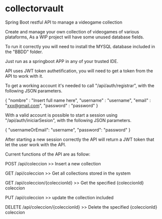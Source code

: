 # collectorvault
Spring Boot restful API to manage a videogame collection

Create and manage your own collection of videogames of various plataforms, As a WIP project will have some unused database fields.

To run it correctly you will need to install the MYSQL database included in the "BBDD" folder.

Just run as a springboot APP in any of your trusted IDE.

API uses JWT token authetification, you will need to get a token from the API to work with it.

To get a working account it's needed to call "/api/auth/registrar", with the following JSON parameters.

{
    "nombre" : "Insert full name here",
    "username" : "username",
    "email" : "xxx@gmail.com",
    "password" : "password"
}

With a valid account is possible to start a session using "/api/auth/iniciarSesion", with the following JSON parameters.

{
    "usernameOrEmail": "username",
    "password": "password"
}

After starting a new session correctly the API will return a JWT token that let the user work with the API.

Current functions of the API are as follow:

POST /api/coleccion >> Insert a new collection

GET /api/coleccion >> Get all collections stored in the system

GET /api/coleccion/{coleccionId} >> Get the specified {coleccionId} coleccion

PUT /api/coleccion >> update the collection included 

DELETE /api/coleccion/{coleccionId} >> Delete the specified {coleccionId} coleccion

